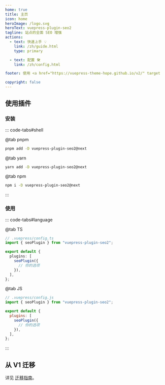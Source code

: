 ```yaml
---
home: true
title: 主页
icon: home
heroImage: /logo.svg
heroText: vuepress-plugin-seo2
tagline: 站点的全面 SEO 增强
actions:
  - text: 快速上手 💡
    link: /zh/guide.html
    type: primary

  - text: 配置 🛠
    link: /zh/config.html

footer: 使用 <a href="https://vuepress-theme-hope.github.io/v2/" target="_blank">VuePress Theme Hope</a> 主题 | MIT 协议, 版权所有 © 2019-present Mr.Hope

copyright: false
---
```


## 使用插件

### 安装

::: code-tabs#shell

@tab pnpm

```bash
pnpm add -D vuepress-plugin-seo2@next
```

@tab yarn

```bash
yarn add -D vuepress-plugin-seo2@next
```

@tab npm

```bash
npm i -D vuepress-plugin-seo2@next
```

:::

### 使用

::: code-tabs#language

@tab TS

```ts
// .vuepress/config.ts
import { seoPlugin } from "vuepress-plugin-seo2";

export default {
  plugins: [
    seoPlugin({
      // 你的选项
    }),
  ],
};
```

@tab JS

```js
// .vuepress/config.js
import { seoPlugin } from "vuepress-plugin-seo2";

export default {
  plugins: [
    seoPlugin({
      // 你的选项
    }),
  ],
};
```

:::

## 从 V1 迁移

详见 [迁移指南](./migration.md)。
